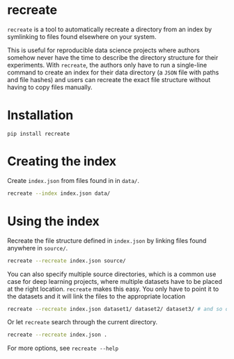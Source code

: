 # recreate

`recreate` is a tool to automatically recreate a directory from an index by symlinking to files found elsewhere on your system.

This is useful for reproducible data science projects where authors somehow never have the time to describe the directory structure for their experiments. With `recreate`, the authors only have to run a single-line command to create an index for their data directory (a `JSON` file with paths and file hashes) and users can recreate the exact file structure without having to copy files manually.

# Installation

```
pip install recreate
```

# Creating the index

Create `index.json` from files found in in `data/`.

```bash
recreate --index index.json data/
```

# Using the index

Recreate the file structure defined in `index.json` by linking files found anywhere in `source/`.

```bash
recreate --recreate index.json source/
```

You can also specify multiple source directories, which is a common use case for deep learning projects, where multiple datasets have to be placed at the right location. `recreate` makes this easy. You only have to point it to the datasets and it will link the files to the appropriate location

```bash
recreate --recreate index.json dataset1/ dataset2/ dataset3/ # and so on...
```

Or let `recreate` search through the current directory.

```bash
recreate --recreate index.json .
```

For more options, see `recreate --help`
